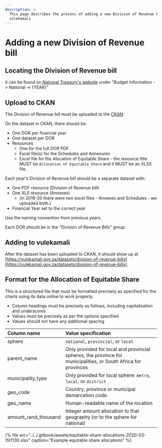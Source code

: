 ```yaml
---
description: >-
  This page describes the process of adding a new Division of Revenue bill to
  vulekamali
---
```


# Adding a new Division of Revenue bill

## Locating the Division of Revenue bill

It can be found on[ National Treasury's website](http://www.treasury.gov.za) under "Budget Information -&gt; National -&gt; {YEAR}"

## Upload to CKAN

The Division of Revenue bill must be uploaded to the [CKAN](https://data.vulekamali.gov.za/).

On the dataset in CKAN, there should be:

* One DOR per financial year
* One dataset per DOR
* Resources
  * One for the full DOR PDF
  * Excel file\(s\) for the Schedules and Annexures
  * Excel file for the Alocation of Equitable Share - the resource title MUST be `Allocation of Equitable Share` and it MUST be an XLSX file.

Each year's Division of Revenue bill should be a separate dataset with:

* One PDF resource \(Division of Revenue bill\)
* One XLS resource \(Annexes\)
  * \(in 2019-20 there were two excel files - Annexes and Schedules - we uploaded both.\)
* Financial Year set to the correct year

Use the naming convention from previous years.

Each DOR should be in the "Division of Revenue Bills" group.

## Adding to vulekamali

After the dataset has been uploaded to CKAN, it should show up at [https://vulekamali.gov.za/datasets/division-of-revenue-bills](https://vulekamali.gov.za/datasets/division-of-revenue-bills).

## Format for the Allocation of Equitable Share

This is a structured file that must be formatted precisely as specified for the charts using its data online to work properly.

* Column headings must be precisely as follows, including capitalisation and underscores
* Values must be precisely as per the options specified
* Values should not have any additional spacing

| Column name | Value specification |
| :--- | :--- |
| sphere | `national`, `provincial`, or `local` |
| parent\_name | Only provided for local and provincial spheres, the province for municipalities, or South Africa for provinces |
| municipality\_type | Only provided for local sphere: `metro`, `local`, or `district` |
| geo\_code | Country, province or municipal demarcation code. |
| geo\_name | Human-readable name of the location |
| amount\_rand\_thousand | Integer amount allocation to that geography \(or to the sphere for national\) |

{% file src="../../.gitbook/assets/equitable-share-allocations-2020-03-15t1130.xlsx" caption="Example equitable share allocations" %}







